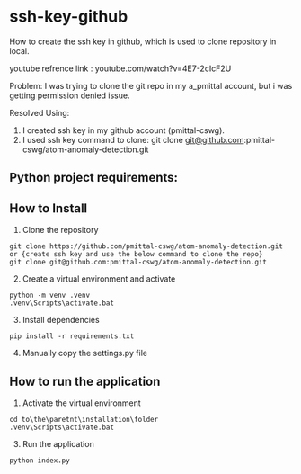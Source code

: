 # ssh-key-github
How to create the ssh key in github, which is used to clone repository in local.

youtube refrence link : youtube.com/watch?v=4E7-2cIcF2U

Problem:
I was trying to clone the git repo in my a_pmittal account, but i was getting permission denied issue.

Resolved Using:
1. I created ssh key in my github account (pmittal-cswg).
2. I used ssh key command to clone:
   git clone git@github.com:pmittal-cswg/atom-anomaly-detection.git


## Python project requirements:


## How to Install 

1. Clone the repository 

```
git clone https://github.com/pmittal-cswg/atom-anomaly-detection.git
or {create ssh key and use the below command to clone the repo}
git clone git@github.com:pmittal-cswg/atom-anomaly-detection.git
```

2. Create a virtual environment and activate

```
python -m venv .venv
.venv\Scripts\activate.bat
```

3. Install dependencies 

```
pip install -r requirements.txt
```

4. Manually copy the settings.py file

## How to run the application

1. Activate the virtual environment
```
cd to\the\paretnt\installation\folder
.venv\Scripts\activate.bat
```
3. Run the application 

```
python index.py
```

